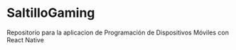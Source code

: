 # SaltilloGaming
Repositorio para la aplicacion de Programación de Dispositivos Móviles con React Native 
